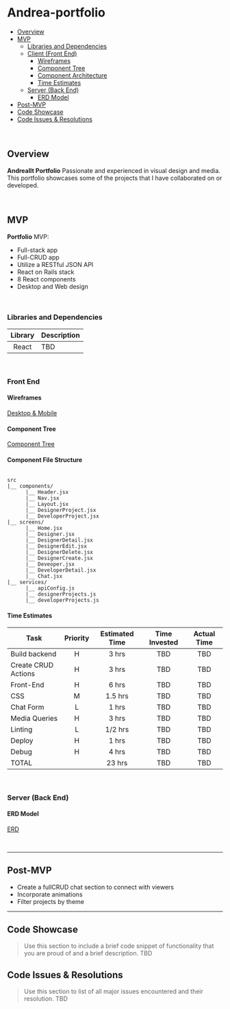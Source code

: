 # Andrea-portfolio
- [Overview](#overview)
- [MVP](#mvp)
  - [Libraries and Dependencies](#libraries-and-dependencies)
  - [Client (Front End)](#client-front-end)
    - [Wireframes](#wireframes)
    - [Component Tree](#component-tree)
    - [Component Architecture](#component-architecture)
    - [Time Estimates](#time-estimates)
  - [Server (Back End)](#server-back-end)
    - [ERD Model](#erd-model)
- [Post-MVP](#post-mvp)
- [Code Showcase](#code-showcase)
- [Code Issues & Resolutions](#code-issues--resolutions)

<br>

## Overview

**Andreallt Portfolio** Passionate and experienced in visual design and media. This portfolio showcases some of the projects that I have collaborated on or developed.


<br>

## MVP
**Portfolio** MVP:
- Full-stack app
- Full-CRUD app
- Utilize a RESTful JSON API 
- React on Rails stack
- 8 React components 
- Desktop and Web design

<br>

### Libraries and Dependencies

|     Library      | Description                                |
| :--------------: | :----------------------------------------- |
|      React       |  TBD                                       |


<br>

### Front End

#### Wireframes
[Desktop & Mobile](https://www.figma.com/file/RNL5q22SZUOskekNsOAqYf/Andrea-Llano-s-team-library?node-id=1%3A2)

#### Component Tree
[Component Tree](https://whimsical.com/getting-started-NfvyNb8MiAUbUi8E78b94@3CRerdhrAw92gfjeTKawjNQ7)

#### Component File Structure
``` structure

src
|__ components/
      |__ Header.jsx
      |__ Nav.jsx
      |__ Layout.jsx
      |__ DesignerProject.jsx
      |__ DeveloperProject.jsx    
|__ screens/
      |__ Home.jsx
      |__ Designer.jsx   
      |__ DesignerDetail.jsx  
      |__ DesignerEdit.jsx  
      |__ DesignerDelete.jsx  
      |__ DesignerCreate.jsx  
      |__ Deveoper.jsx 
      |__ DeveloperDetail.jsx  
      |__ Chat.jsx  
|__ services/
      |__ apiConfig.js
      |__ designerProjects.js  
      |__ developerProjects.js
```

#### Time Estimates

| Task                | Priority | Estimated Time | Time Invested | Actual Time |
| ------------------- | :------: | :------------: | :-----------: | :---------: |
| Build backend       |    H     |     3 hrs      |    TBD        |     TBD     |
| Create CRUD Actions |    H     |     3 hrs      |     TBD       |     TBD     |
| Front-End           |    H     |     6 hrs      |     TBD       |     TBD     |
| CSS                 |    M     |     1.5 hrs    |     TBD       |     TBD     |
| Chat Form           |    L     |     1 hrs      |     TBD       |     TBD     |
| Media Queries       |    H     |     3 hrs      |     TBD       |     TBD     |
| Linting             |    L     |     1/2 hrs    |     TBD       |     TBD     |
| Deploy              |    H     |     1 hrs      |     TBD       |     TBD     |
| Debug               |    H     |     4 hrs      |     TBD       |     TBD     |
| TOTAL               |          |     23 hrs     |     TBD       |     TBD     |

<br>

### Server (Back End)

#### ERD Model
[ERD](https://drive.google.com/file/d/1K959lSuS8K6Sjrm_w3TRlA90AkouzpBT/view?usp=sharing)

<br>

***

## Post-MVP
- Create a fullCRUD chat section to connect with viewers
- Incorporate animations
- Filter projects by theme

***

## Code Showcase

> Use this section to include a brief code snippet of functionality that you are proud of and a brief description.
TBD

## Code Issues & Resolutions

> Use this section to list of all major issues encountered and their resolution.
>TBD
